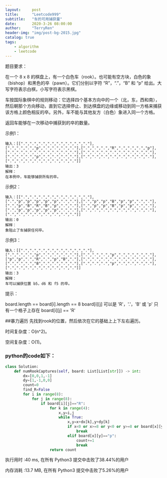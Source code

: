 ```yaml
---
layout:     post
title:      "Leetcode999"
subtitle:   "车的可用捕获量"
date:       2020-3-26 08:00:00
author:     "TerryRen"
header-img: "img/post-bg-2015.jpg"
catalog: true
tags:
    - algorithm
    - leetcode
---
```

题目要求：

在一个 8 x 8 的棋盘上，有一个白色车（rook）。也可能有空方块，白色的象（bishop）和黑色的卒（pawn）。它们分别以字符 “R”，“.”，“B” 和 “p” 给出。大写字符表示白棋，小写字符表示黑棋。

车按国际象棋中的规则移动：它选择四个基本方向中的一个（北，东，西和南），然后朝那个方向移动，直到它选择停止、到达棋盘的边缘或移动到同一方格来捕获该方格上颜色相反的卒。另外，车不能与其他友方（白色）象进入同一个方格。

返回车能够在一次移动中捕获到的卒的数量。




示例1：
```
输入：[[".",".",".",".",".",".",".","."],[".",".",".","p",".",".",".","."],[".",".",".","R",".",".",".","p"],[".",".",".",".",".",".",".","."],[".",".",".",".",".",".",".","."],[".",".",".","p",".",".",".","."],[".",".",".",".",".",".",".","."],[".",".",".",".",".",".",".","."]]
输出：3
解释：
在本例中，车能够捕获所有的卒。
```
示例2：
```
输入：[[".",".",".",".",".",".",".","."],[".","p","p","p","p","p",".","."],[".","p","p","B","p","p",".","."],[".","p","B","R","B","p",".","."],[".","p","p","B","p","p",".","."],[".","p","p","p","p","p",".","."],[".",".",".",".",".",".",".","."],[".",".",".",".",".",".",".","."]]
输出：0
解释：
象阻止了车捕获任何卒。
```
示例3：
```
输入：[[".",".",".",".",".",".",".","."],[".",".",".","p",".",".",".","."],[".",".",".","p",".",".",".","."],["p","p",".","R",".","p","B","."],[".",".",".",".",".",".",".","."],[".",".",".","B",".",".",".","."],[".",".",".","p",".",".",".","."],[".",".",".",".",".",".",".","."]]
输出：3
解释： 
车可以捕获位置 b5，d6 和 f5 的卒。
```
提示：

board.length == board[i].length == 8
board[i][j] 可以是 'R'，'.'，'B' 或 'p'
只有一个格子上存在 board[i][j] == 'R'


##暴力遍历
先找到rook的位置，然后依次在它的基础上上下左右遍历。

时间复杂度：O(n^2)。


空间复杂度：O(1)。


### python的code如下：


```python
class Solution:
    def numRookCaptures(self, board: List[List[str]]) -> int:
        dx=[0,0,1,-1]
        dy=[1,-1,0,0]
        count=0
        find_R=False
        for i in range(8):
            for j in range(8):
                if board[i][j]=="R":
                    for k in range(4):
                        x,y=i,j
                        while True:
                            x,y=x+dx[k],y+dy[k]
                            if x<0 or x>=8 or y<0 or y>=8 or board[x][y]=="B":
                                break
                            elif board[x][y]=="p":
                                count+=1
                                break
                    return count
```
执行用时 :40 ms, 在所有 Python3 提交中击败了38.44%的用户

内存消耗 :13.7 MB, 在所有 Python3 提交中击败了5.26%的用户